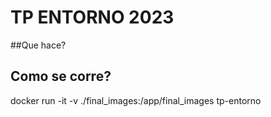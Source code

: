 # TP ENTORNO 2023

##Que hace?

## Como se corre?

docker run -it -v ./final_images:/app/final_images tp-entorno
